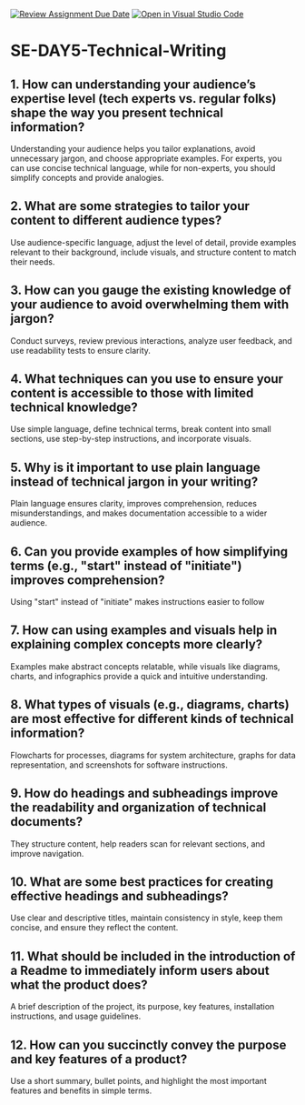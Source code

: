 [![Review Assignment Due Date](https://classroom.github.com/assets/deadline-readme-button-22041afd0340ce965d47ae6ef1cefeee28c7c493a6346c4f15d667ab976d596c.svg)](https://classroom.github.com/a/zsAR-pyY)
[![Open in Visual Studio Code](https://classroom.github.com/assets/open-in-vscode-2e0aaae1b6195c2367325f4f02e2d04e9abb55f0b24a779b69b11b9e10269abc.svg)](https://classroom.github.com/online_ide?assignment_repo_id=18636097&assignment_repo_type=AssignmentRepo)
# SE-DAY5-Technical-Writing
## 1. How can understanding your audience’s expertise level (tech experts vs. regular folks) shape the way you present technical information?
Understanding your audience helps you tailor explanations, avoid unnecessary jargon, and choose appropriate examples. For experts, you can use concise technical language, while for non-experts, you should simplify concepts and provide analogies.
## 2. What are some strategies to tailor your content to different audience types?
Use audience-specific language, adjust the level of detail, provide examples relevant to their background, include visuals, and structure content to match their needs.
## 3. How can you gauge the existing knowledge of your audience to avoid overwhelming them with jargon?
Conduct surveys, review previous interactions, analyze user feedback, and use readability tests to ensure clarity.
## 4. What techniques can you use to ensure your content is accessible to those with limited technical knowledge?
Use simple language, define technical terms, break content into small sections, use step-by-step instructions, and incorporate visuals.
## 5. Why is it important to use plain language instead of technical jargon in your writing?
Plain language ensures clarity, improves comprehension, reduces misunderstandings, and makes documentation accessible to a wider audience.
## 6. Can you provide examples of how simplifying terms (e.g., "start" instead of "initiate") improves comprehension?
Using "start" instead of "initiate" makes instructions easier to follow
## 7. How can using examples and visuals help in explaining complex concepts more clearly?
Examples make abstract concepts relatable, while visuals like diagrams, charts, and infographics provide a quick and intuitive understanding.
## 8. What types of visuals (e.g., diagrams, charts) are most effective for different kinds of technical information?
Flowcharts for processes, diagrams for system architecture, graphs for data representation, and screenshots for software instructions.
## 9. How do headings and subheadings improve the readability and organization of technical documents?
They structure content, help readers scan for relevant sections, and improve navigation.
## 10. What are some best practices for creating effective headings and subheadings?
Use clear and descriptive titles, maintain consistency in style, keep them concise, and ensure they reflect the content.
## 11. What should be included in the introduction of a Readme to immediately inform users about what the product does?
A brief description of the project, its purpose, key features, installation instructions, and usage guidelines.
## 12. How can you succinctly convey the purpose and key features of a product?
Use a short summary, bullet points, and highlight the most important features and benefits in simple terms.

